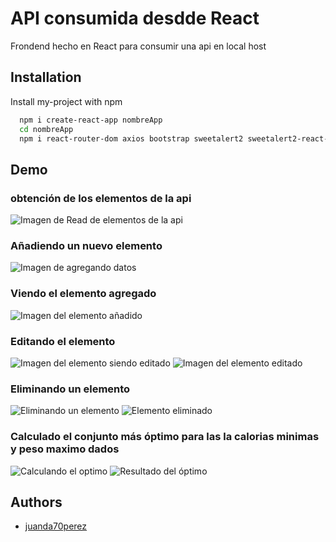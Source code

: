 # API consumida desdde React

Frondend hecho en React para consumir una api en local host
## Installation

Install my-project with npm

```bash
  npm i create-react-app nombreApp
  cd nombreApp
  npm i react-router-dom axios bootstrap sweetalert2 sweetalert2-react-content @fortawesome/fontawesome-free
```
## Demo
### obtención de los elementos de la api
![Imagen de Read de elementos de la api](https://github.com/juanda70perez/prueba_tecnica/assets/110078515/0e651695-e29e-4656-ada4-709b167f19f6)
### Añadiendo un nuevo elemento
![Imagen de agregando datos](https://github.com/juanda70perez/prueba_tecnica/assets/110078515/36282933-9b16-4e8e-828c-7a85937be969)
### Viendo el elemento agregado
![Imagen del elemento añadido](https://github.com/juanda70perez/prueba_tecnica/assets/110078515/cd89c43f-3183-4e98-b6c8-fa9ad7211666)
### Editando el elemento 
![Imagen del elemento siendo editado](https://github.com/juanda70perez/prueba_tecnica/assets/110078515/2852615b-565b-47c9-8943-e4d7b8ddb871)
![Imagen del elemento editado](https://github.com/juanda70perez/prueba_tecnica/assets/110078515/8bacd0d6-0e9b-4151-abdc-0b0d42566a7b)
### Eliminando un elemento
![Eliminando un elemento](https://github.com/juanda70perez/prueba_tecnica/assets/110078515/111c1df9-7ca7-49d2-90a8-37cbdb643152)
![Elemento eliminado](https://github.com/juanda70perez/prueba_tecnica/assets/110078515/5f5a6ba4-0568-4fc4-9cbe-60c41504ae0f)
### Calculado el conjunto más óptimo para las la calorias minimas y peso maximo dados
![Calculando el optimo](https://github.com/juanda70perez/prueba_tecnica/assets/110078515/0f868924-cf5a-48c1-9be9-ad886a220366)
![Resultado del óptimo](https://github.com/juanda70perez/prueba_tecnica/assets/110078515/556d2520-9d38-4953-84aa-122500eaa2c3)

## Authors

- [juanda70perez](https://github.com/juanda70perez)

